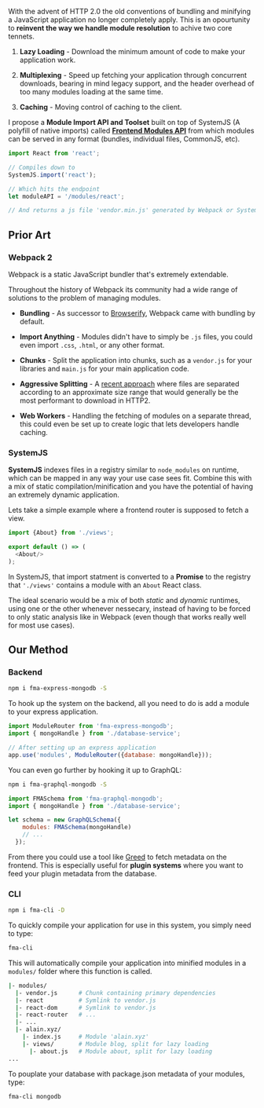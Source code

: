 With the advent of HTTP 2.0 the old conventions of bundling and minifying a JavaScript application no longer completely apply. This is an opourtunity to **reinvent the way we handle module resolution** to achive two core tennets.

1. **Lazy Loading** - Download the minimum amount of code to make your application work.

2. **Multiplexing** - Speed up fetching your application through concurrent downloads, bearing in mind legacy support, and the header overhead of too many modules loading at the same time.

3. **Caching** - Moving control of caching to the client.

I propose a **Module Import API and Toolset** built on top of SystemJS (A polyfill of native imports) called [**Frontend Modules API**](https://www.npmjs.com/package/fma) from which modules can be served in any format (bundles, individual files, CommonJS, etc).

```js
import React from 'react';

// Compiles down to
SystemJS.import('react');

// Which hits the endpoint
let moduleAPI = '/modules/react';

// And returns a js file 'vendor.min.js' generated by Webpack or SystemJS.
``` 

## Prior Art

### Webpack 2 

Webpack is a static JavaScript bundler that's extremely extendable.

Throughout the history of Webpack its community had a wide range of solutions to the problem of managing modules.

- **Bundling** - As successor to [Browserify](http://browserify.org/), Webpack came with bundling by default.

- **Import Anything** - Modules didn't have to simply be `.js` files, you could even import `.css`, `.html`, or any other format.

- **Chunks** - Split the application into chunks, such as a `vendor.js` for your libraries and `main.js` for your main application code.

- **Aggressive Splitting** - A [recent approach](https://medium.com/webpack/webpack-http-2-7083ec3f3ce6#.y6vm515rv) where files are separated according to an approximate size range that would generally be the most performant to download in HTTP2. 

- **Web Workers** - Handling the fetching of modules on a separate thread, this could even be set up to create logic that lets developers handle caching.

### SystemJS

**SystemJS** indexes files in a registry similar to `node_modules` on runtime, which can be mapped in any way your use case sees fit. Combine this with a mix of static compilation/minification and you have the potential of having an extremely dynamic application.

Lets take a simple example where a frontend router is supposed to fetch a view. 

```js
import {About} from './views';

export default () => (
  <About/>
);
```

In SystemJS, that import statment is converted to a **Promise** to the registry that `'./views'` contains a module with an `About` React class.

The ideal scenario would be a mix of both *static* and *dynamic* runtimes, using one or the other whenever nessecary, instead of having to be forced to only static analysis like in Webpack (even though that works really well for most use cases).

## Our Method

### Backend

```bash
npm i fma-express-mongodb -S
```

To hook up the system on the backend, all you need to do is add a module to your express application.

```js
import ModuleRouter from 'fma-express-mongodb';
import { mongoHandle } from './database-service';

// After setting up an express application
app.use('modules', ModuleRouter({database: mongoHandle}));
```

You can even go further by hooking it up to GraphQL:

```bash
npm i fma-graphql-mongodb -S
```

```js
import FMASchema from 'fma-graphql-mongodb';
import { mongoHandle } from './database-service';

let schema = new GraphQLSchema({
    modules: FMASchema(mongoHandle)
    // ...
  });
```

From there you could use a tool like [Greed](https://github.com/hyperfuse/greed) to fetch metadata on the frontend. This is especially useful for **plugin systems** where you want to feed your plugin metadata from the database.

### CLI

```bash
npm i fma-cli -D
```

To quickly compile your application for use in this system, you simply need to type:

```bash
fma-cli
```

This will automatically compile your application into minified modules in a `modules/` folder where this function is called.

```bash
|- modules/
  |- vendor.js      # Chunk containing primary dependencies
  |- react          # Symlink to vendor.js
  |- react-dom      # Symlink to vendor.js
  |- react-router   # ...
  |- ...
  |- alain.xyz/
    |- index.js     # Module 'alain.xyz'
    |- views/       # Module blog, split for lazy loading
      |- about.js   # Module about, split for lazy loading
... 
```

To pouplate your database with package.json metadata of your modules, type:

```
fma-cli mongodb
```